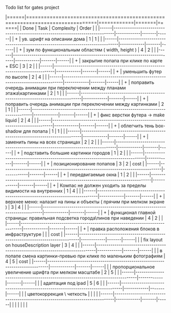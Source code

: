 Todo list for gates project

|======|==============================================================================|============|=======|======|
| Done |                                     Task                                     | Complexity | Order |      |
|------|------------------------------------------------------------------------------|------------|-------|------|
| +    | ув. шрифт на описании дома                                                   |          1 |     1 |      |
|------|------------------------------------------------------------------------------|------------|-------|------|
| +    | зум по функциональным областям ( width, height )                             |          4 |     2 |      |
|------|------------------------------------------------------------------------------|------------|-------|------|
| +    | закрытие попапа при клике по карте + ESC                                     |          3 |     2 |      |
|------|------------------------------------------------------------------------------|------------|-------|------|
| +    | уменьшить футер по высоте                                                    |          2 |     4 |      |
|------|------------------------------------------------------------------------------|------------|-------|------|
| +    | поправить очередь анимации при переключении между планами этажа\картинками   |          2 |     1 |      |
|------|------------------------------------------------------------------------------|------------|-------|------|
| +    | поправить очередь анимации при переключении между картинками                 |          2 |     1 |      |
|------|------------------------------------------------------------------------------|------------|-------|------|
| +    | фикс верстки футера -> make liquid                                           |          2 |     4 |      |
|------|------------------------------------------------------------------------------|------------|-------|------|
| +    | облегчить тень box-shadow для попапа                                         |          1 |     1 |      |
|------|------------------------------------------------------------------------------|------------|-------|------|
| +    | заменить пины на всех страницах                                              |          2 |     2 |      |
|------|------------------------------------------------------------------------------|------------|-------|------|
| +    | подставить большие картинки городов                                          |          1 |     2 |      |
|------|------------------------------------------------------------------------------|------------|-------|------|
| +    | позиционирование попапов                                                     |          3 |     2 | cost |
|------|------------------------------------------------------------------------------|------------|-------|------|
| +    | передвигаемые окна                                                           |          1 |     2 |      |
|------|------------------------------------------------------------------------------|------------|-------|------|
| +    | Компас не должен уходить за пределы видимости на внутренних                  |          1 |     4 |      |
|------|------------------------------------------------------------------------------|------------|-------|------|
| +    | верхнее меню: налазит на пины и объекты ( прячим при мелком экране )         |          3 |     4 |      |
|------|------------------------------------------------------------------------------|------------|-------|------|
| +    | функционал главной страницы: правильная подсветка города\пинов при наведении |          4 |     2 |      |
|------|------------------------------------------------------------------------------|------------|-------|------|
| +    | правка расположения блоков в инфраструктуре                                  |            |       | cost |
|------|------------------------------------------------------------------------------|------------|-------|------|
|      | fix layout on houseDescription layer                                         |          3 |     4 |      |
|------|------------------------------------------------------------------------------|------------|-------|------|
|      | в попапе смена картинки-превью при клике по маленьким фотографиям            |          4 |     5 | cost |
|------|------------------------------------------------------------------------------|------------|-------|------|
|      | пропорциональное увеличение шрифта при мелком масштабе                       |          2 |     5 |      |
|------|------------------------------------------------------------------------------|------------|-------|------|
|      | адаптация под ipad                                                           |          5 |     6 |      |
|------|------------------------------------------------------------------------------|------------|-------|------|
|      | цветокоррекция \ четкость                                                    |            |       |      |
|------|------------------------------------------------------------------------------|------------|-------|------|
|      |                                                                              |            |       |      |
